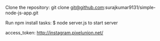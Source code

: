 Clone the repository: git clone git@github.com:surajkumar9131/simple-node-js-app.git

Run npm install
tasks: 
$ node server.js to start server 

access_token: http://instagram.pixelunion.net/

